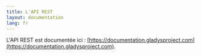```yaml
---
title: L'API REST
layout: documentation
lang: fr
---
```


L'API REST est documentée ici : [https://documentation.gladysproject.com](https://documentation.gladysproject.com).    